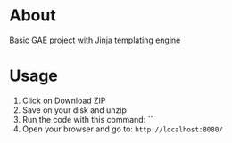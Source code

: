 # About

Basic GAE project with Jinja templating engine

# Usage

1. Click on Download ZIP
2. Save on your disk and unzip
3. Run the code with this command: ``
4. Open your browser and go to: `http://localhost:8080/`
